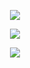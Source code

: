 <p align="center">
  <img src="https://media0.giphy.com/media/v1.Y2lkPTc5MGI3NjExZG1zZnY5b2M1eTB5eXJ3NzY4cGhieGwyZG55NGs1dTZ1bXlzYnB5cyZlcD12MV9pbnRlcm5hbF9naWZfYnlfaWQmY3Q9Zw/oZaRQyTPSevdLeQfhm/giphy.gif"/>
</p>


<p align="center">
  <img src="https://media0.giphy.com/media/v1.Y2lkPTc5MGI3NjExZTk4dzIxYnIzeXVzNzByYmJ3NXZ6cTl2ejM1dXl5a2Y5cmJ5ZnZ6bSZlcD12MV9pbnRlcm5hbF9naWZfYnlfaWQmY3Q9cw/RSlwWEUkEw2A9YGV6Y/giphy.gif#left"/>
</p>

<p align="center">
  <img src="https://media3.giphy.com/media/v1.Y2lkPTc5MGI3NjExdXRqMzU5c2R0MHdqd2NpdXFnbzVrZGQyeWtpY3picGYxN2I1OXpjbyZlcD12MV9pbnRlcm5hbF9naWZfYnlfaWQmY3Q9Zw/eRgyWnONa0HOLzUgnL/giphy.gif"/>
</p>
